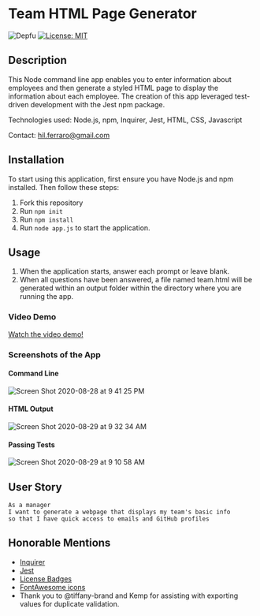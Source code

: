 # Team HTML Page Generator

![Depfu](https://img.shields.io/depfu/hilbug/09-readme-generator) [![License: MIT](https://img.shields.io/badge/License-MIT-yellow.svg)](https://opensource.org/licenses/MIT)

## Description
This Node command line app enables you to enter information about employees and then generate a styled HTML page to display the information about each employee. The creation of this app leveraged test-driven development with the Jest npm package.

Technologies used: Node.js, npm, Inquirer, Jest, HTML, CSS, Javascript

Contact: hil.ferraro@gmail.com

## Installation
To start using this application, first ensure you have Node.js and npm installed. Then follow these steps:
1. Fork this repository
2. Run `npm init`
3. Run `npm install`
4. Run `node app.js` to start the application.

## Usage
1. When the application starts, answer each prompt or leave blank.
2. When all questions have been answered, a file named team&#46;html will be generated within an output folder within the directory where you are running the app.

### Video Demo
[Watch the video demo!](https://drive.google.com/file/d/1_9MNDaCHLhoc4ZOP465oR5-XA_ULmnJT/view)

### Screenshots of the App
#### Command Line
![Screen Shot 2020-08-28 at 9 41 25 PM](https://user-images.githubusercontent.com/65197724/91625670-479be300-e977-11ea-96b7-839559eb11fe.png)

#### HTML Output
![Screen Shot 2020-08-29 at 9 32 34 AM](https://user-images.githubusercontent.com/65197724/91638035-9af34d00-e9da-11ea-908f-5aa20f4e107b.png)

#### Passing Tests
![Screen Shot 2020-08-29 at 9 10 58 AM](https://user-images.githubusercontent.com/65197724/91637594-9c6f4600-e9d7-11ea-8154-c450cd5ccf03.png)

## User Story
```
As a manager
I want to generate a webpage that displays my team's basic info
so that I have quick access to emails and GitHub profiles
```

## Honorable Mentions
- [Inquirer](https://www.npmjs.com/package/inquirer)
- [Jest](https://www.npmjs.com/package/jest)
- [License Badges](https://gist.github.com/artem-solovev/e1602722f84835f35daef4dfb3df5500)
- [FontAwesome icons](https://fontawesome.com/)
- Thank you to @tiffany-brand and Kemp for assisting with exporting values for duplicate validation.
